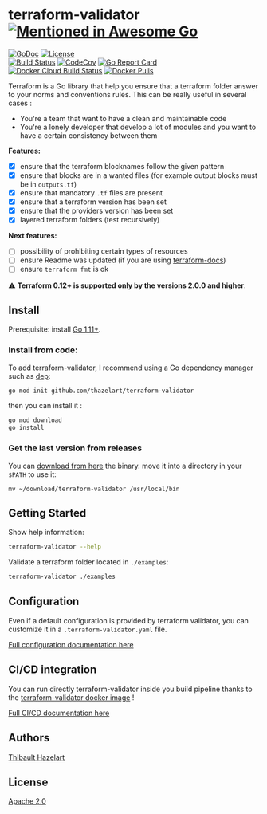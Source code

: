 # terraform-validator [![Mentioned in Awesome Go](https://awesome.re/mentioned-badge.svg)](https://github.com/avelino/awesome-go#validation)

[![GoDoc](https://godoc.org/github.com/thazelart/terraform-validator?status.svg)](https://godoc.org/github.com/thazelart/terraform-validator) [![License](https://img.shields.io/badge/License-Apache%202.0-blue.svg)](https://github.com/gojp/goreportcard/blob/master/LICENSE)          
[![Build Status](https://travis-ci.com/thazelart/terraform-validator.svg?branch=master)](https://travis-ci.com/thazelart/terraform-validator) [![CodeCov](https://codecov.io/gh/thazelart/terraform-validator/branch/master/graph/badge.svg)](https://codecov.io/gh/thazelart/terraform-validator) [![Go Report Card](https://goreportcard.com/badge/github.com/thazelart/terraform-validator)](https://goreportcard.com/report/github.com/thazelart/terraform-validator)      
[![Docker Cloud Build Status](https://img.shields.io/docker/cloud/build/thazelart/terraform-validator.svg)](https://hub.docker.com/r/thazelart/terraform-validator) [![Docker Pulls](https://img.shields.io/docker/pulls/thazelart/terraform-validator)](https://hub.docker.com/r/thazelart/terraform-validator)                 

Terraform is a Go library that help you ensure that a terraform folder answer to your norms and conventions rules. This can be really useful in several cases :
* You're a team that want to have a clean and maintainable code
* You're a lonely developer that develop a lot of modules and you want to have a certain consistency between them               

**Features:**         
 * [x] ensure that the terraform blocknames follow the given pattern
 * [x] ensure that blocks are in a wanted files (for example output blocks must be in `outputs.tf`)
 * [x] ensure that mandatory `.tf` files are present
 * [x] ensure that a terraform version has been set
 * [x] ensure that the providers version has been set
 * [x] layered terraform folders (test recursively)

**Next features:**                    
 * [ ] possibility of prohibiting certain types of resources
 * [ ] ensure Readme was updated (if you are using [terraform-docs](https://github.com/segmentio/terraform-docs))
 * [ ] ensure `terraform fmt` is ok

:warning: **Terraform 0.12+ is supported only by the versions 2.0.0 and higher**.

## Install

Prerequisite: install [Go 1.11+](https://golang.org/).

### Install from code:
To add terraform-validator, I recommend using a Go dependency manager such as
[dep](https://github.com/golang/dep):

```bash
go mod init github.com/thazelart/terraform-validator
```

then you can install it :

```bash
go mod download
go install
```

### Get the last version from releases
You can [download from here](https://github.com/thazelart/terraform-validator/releases) the binary. move it into a directory in your `$PATH` to use it:
```
mv ~/download/terraform-validator /usr/local/bin
```

## Getting Started

Show help information:

``` bash
terraform-validator --help
```

Validate a terraform folder located in `./examples`:

```bash
terraform-validator ./examples
```

## Configuration       
Even if a default configuration is provided by terraform validator, you can customize it in a `.terraform-validator.yaml` file.

[Full configuration documentation here](docs/Configuration.md)

## CI/CD integration
You can run directly terraform-validator inside you build pipeline thanks to the [terraform-validator docker image](https://hub.docker.com/r/thazelart/terraform-validator) !

[Full CI/CD documentation here](docs/CICD.md)

## Authors
[Thibault Hazelart](https://github.com/thazelart)

## License
[Apache 2.0](/LICENSE)
